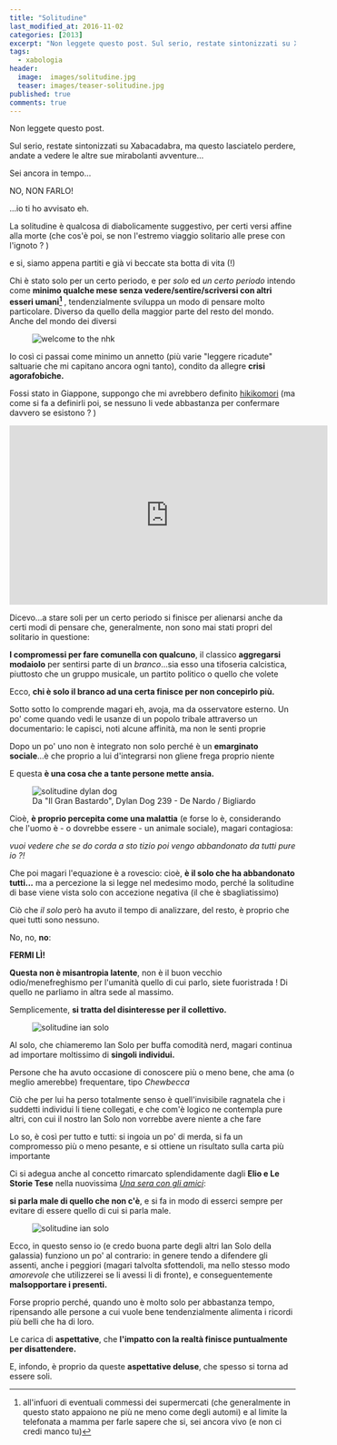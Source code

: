```yaml
---
title: "Solitudine"
last_modified_at: 2016-11-02
categories: [2013]
excerpt: "Non leggete questo post. Sul serio, restate sintonizzati su Xabacadabra, ma questo lasciatelo perdere, andate a vedere le altre sue mirabolanti avventure..."
tags:
  - xabologia
header:  
  image:  images/solitudine.jpg
  teaser: images/teaser-solitudine.jpg
published: true
comments: true
---
```


Non leggete questo post.

Sul serio, restate sintonizzati su Xabacadabra, ma questo lasciatelo perdere, andate a vedere le altre sue mirabolanti avventure...

Sei ancora in tempo...

NO, NON FARLO!

...io ti ho avvisato eh. 

La solitudine è qualcosa di diabolicamente suggestivo, per certi versi affine alla morte (che cos'è poi, se non l'estremo viaggio solitario alle prese con l'ignoto ? )

e si, siamo appena partiti e già vi beccate sta botta di vita (!)

Chi è stato solo per un certo periodo, e per _solo_ ed _un certo periodo_ intendo come **minimo qualche mese senza vedere/sentire/scriversi con altri esseri umani[^umani]** , tendenzialmente sviluppa un modo di pensare molto particolare. Diverso da quello della maggior parte del resto del mondo. Anche del mondo dei diversi

[^umani]: all'infuori di eventuali commessi dei supermercati (che generalmente in questo stato appaiono ne più ne meno come degli automi) e al limite la telefonata a mamma per farle sapere che si, sei ancora vivo (e non ci credi manco tu)

<figure>
<img src='https://4.bp.blogspot.com/-XMnNajTXSH0/UJs-nvMnxKI/AAAAAAAAAJg/FKPnPI-jp-s/s1600/Sato.jpg' alt='welcome to the nhk'>
</figure>

Io così ci passai come minimo un annetto (più varie "leggere ricadute" saltuarie che mi capitano ancora ogni tanto), condito da allegre **crisi agorafobiche.**

Fossi stato in Giappone, suppongo che mi avrebbero definito [hikikomori](https://it.wikipedia.org/wiki/Hikikomori) (ma come si fa a definirli poi, se nessuno li vede abbastanza per confermare davvero se esistono ? )

<iframe width="560" height="315" src="https://www.youtube.com/embed/1Cw1ng75KP0" frameborder="0" allowfullscreen></iframe>

Dicevo...a stare soli per un certo periodo si finisce per alienarsi anche da certi modi di pensare che, generalmente, non sono mai stati propri del solitario in questione:

**I compromessi per fare comunella con qualcuno**, il classico **aggregarsi modaiolo** per sentirsi parte di un _branco_...sia esso una tifoseria calcistica, piuttosto che un gruppo musicale, un partito politico o quello che volete

Ecco, **chi è solo il branco ad una certa finisce per non concepirlo più.**

Sotto sotto lo comprende magari eh, avoja, ma da osservatore esterno.
Un po' come quando vedi le usanze di un popolo tribale attraverso un documentario: le capisci, noti alcune affinità, ma non le senti proprie

Dopo un po' uno non è integrato non solo perché è un **emarginato sociale**...è che proprio a lui d'integrarsi non gliene frega proprio niente

E questa **è una cosa che a tante persone mette ansia.**

<figure>
<img src='https://1.bp.blogspot.com/-z_AmID851QQ/UahVD0DVheI/AAAAAAAAEAU/pbEXZmKYw20/s1600/dydilgranbastardo.png' alt='solitudine dylan dog'>
<figcaption>Da "Il Gran Bastardo", Dylan Dog 239 - De Nardo / Bigliardo</figcaption>
</figure>

Cioè, **è proprio percepita come una malattia** (e forse lo è, considerando che l'uomo è - o dovrebbe essere - un animale sociale), magari contagiosa:

_vuoi vedere che se do corda a sto tizio poi vengo abbandonato da tutti pure io ?!_

Che poi magari l'equazione è a rovescio: cioè, **è il solo che ha abbandonato tutti...** ma a percezione la si legge nel medesimo modo, perché la solitudine di base viene vista solo con accezione negativa (il che è sbagliatissimo)

Ciò che _il solo_ però ha avuto il tempo di analizzare, del resto, è proprio che quei tutti sono nessuno.

No, no, **no**:

**FERMI LÌ!**

**Questa non è misantropia latente**, non è il buon vecchio odio/menefreghismo per l'umanità quello di cui parlo, siete fuoristrada ! Di quello ne parliamo in altra sede al massimo.

Semplicemente, **si tratta del disinteresse per il collettivo.**

<figure>
<img src='https://upload.wikimedia.org/wikipedia/en/b/be/Han_Solo_depicted_in_promotional_image_for_Star_Wars_(1977).jpg' alt='solitudine ian solo'>
</figure>

Al solo, che chiameremo Ian Solo per buffa comodità nerd, magari continua ad importare moltissimo di **singoli individui.**

Persone che ha avuto occasione di conoscere più o meno bene, che ama (o meglio amerebbe) frequentare, tipo _Chewbecca_

Ciò che per lui ha perso totalmente senso è quell'invisibile ragnatela che i suddetti individui li tiene collegati, e che com'è logico ne contempla pure altri, con cui il nostro Ian Solo non vorrebbe avere niente a che fare

Lo so, è così per tutto e tutti: si ingoia un po' di merda, si fa un compromesso più o meno pesante, e si ottiene un risultato sulla carta più importante

Ci si adegua anche al concetto rimarcato splendidamente dagli **Elio e Le Storie Tese** nella nuovissima [_Una sera con gli amici_](https://open.spotify.com/track/6zWAnNt5SvCND6hWVydl1h):

**si parla male di quello che non c'è**, e si fa in modo di esserci sempre per evitare di essere quello di cui si parla male.

<figure>
<img src='https://i196.photobucket.com/albums/aa81/knedopak/Outta%20this%20world/5a_millenium_falcon.jpg' alt='solitudine ian solo'>
</figure>

Ecco, in questo senso io (e credo buona parte degli altri Ian Solo della galassia) funziono un po' al contrario: in genere tendo a difendere gli assenti, anche i peggiori (magari talvolta sfottendoli, ma nello stesso modo _amorevole_ che utilizzerei se li avessi li di fronte), e conseguentemente **malsopportare i presenti.** 

Forse proprio perché, quando uno è molto solo per abbastanza tempo, ripensando alle persone a cui vuole bene tendenzialmente alimenta i ricordi più belli che ha di loro. 

Le carica di **aspettative**, che **l'impatto con la realtà finisce puntualmente per disattendere.**

E, infondo, è proprio da queste **aspettative deluse**, che spesso si torna ad essere soli.
